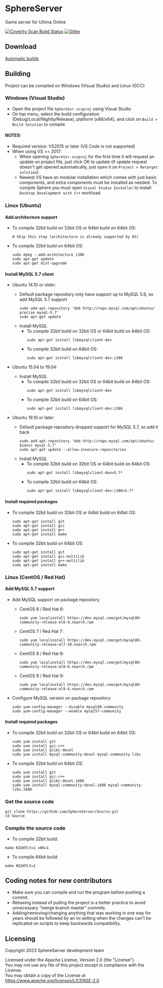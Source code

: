 # SphereServer
Game server for Ultima Online

[![Coverity Scan Build Status](https://scan.coverity.com/projects/16074/badge.svg)](https://scan.coverity.com/projects/sphereserver-source)
[![Gitter](https://badges.gitter.im/Sphereserver/Source.svg)](https://gitter.im/Sphereserver/Source)

## Download
[Automatic builds](https://forum.spherecommunity.net/sshare.php?srt=4)

## Building
Project can be compiled on Windows (Visual Studio) and Linux (GCC)

### Windows (Visual Studio)
* Open the project file `SphereSvr.vcxproj` using Visual Studio
* On top menu, select the build configuration (Debug/Local/Nightly/Release), platform (x86/x64), and click on `Build > Build Solution` to compile

#### NOTES:
* Required version: VS2015 or later (VS Code is not supported)
* When using VS >= 2017:
  * When opening `SphereSvr.vcxproj` for the first time it will request an update on project file, just click OK to update (if update request doesn't get opened automatically, just open it on `Project > Retarget solution`)
  * Newest VS have an modular installation which comes with just basic components, and extra components must be installed as needed. To compile Sphere you must open `Visual Studio Installer` to install `Desktop Development with C++` workload

### Linux (Ubuntu)
#### Add architecture support
* To compile 32bit build on 32bit OS or 64bit build on 64bit OS:
  ```
  # Skip this step (architecture is already supported by OS)
  ```
* To compile 32bit build on 64bit OS:
  ```
  sudo dpkg --add-architecture i386
  sudo apt-get update
  sudo apt-get dist-upgrade
  ```

#### Install MySQL 5.7 client
* Ubuntu 14.10 or older:
  * Default package repository only have support up to MySQL 5.6, so add MySQL 5.7 support
    ```
    sudo add-apt-repository 'deb http://repo.mysql.com/apt/ubuntu/ precise mysql-5.7'
    sudo apt-get update
    ```
  * Install MySQL
    * To compile 32bit build on 32bit OS or 64bit build on 64bit OS:
      ```
      sudo apt-get install libmysqlclient-dev
      ```
    * To compile 32bit build on 64bit OS:
      ```
      sudo apt-get install libmysqlclient-dev:i386
      ```

* Ubuntu 15.04 to 19.04:
  * Install MySQL
    * To compile 32bit build on 32bit OS or 64bit build on 64bit OS:
      ```
      sudo apt-get install libmysqlclient-dev
      ```
    * To compile 32bit build on 64bit OS:
      ```
      sudo apt-get install libmysqlclient-dev:i386
      ```

* Ubuntu 19.10 or later:
  * Default package repository dropped support for MySQL 5.7, so add it back
    ```
    sudo add-apt-repository 'deb http://repo.mysql.com/apt/ubuntu/ bionic mysql-5.7'
    sudo apt-get update --allow-insecure-repositories
    ```
  * Install MySQL
    * To compile 32bit build on 32bit OS or 64bit build on 64bit OS:
      ```
      sudo apt-get install libmysqlclient-dev=5.7*
      ```
    * To compile 32bit build on 64bit OS:
      ```
      sudo apt-get install libmysqlclient-dev:i386=5.7*
      ```

#### Install required packages
* To compile 32bit build on 32bit OS or 64bit build on 64bit OS:
  ```
  sudo apt-get install git
  sudo apt-get install gcc
  sudo apt-get install g++
  sudo apt-get install make
  ```
* To compile 32bit build on 64bit OS:
  ```
  sudo apt-get install git
  sudo apt-get install gcc-multilib
  sudo apt-get install g++-multilib
  sudo apt-get install make
  ```

### Linux (CentOS / Red Hat)
#### Add MySQL 5.7 support
* Add MySQL support on package repository
  * CentOS 6 / Red Hat 6:
    ```
    sudo yum localinstall https://dev.mysql.com/get/mysql80-community-release-el6-9.noarch.rpm
    ```
  * CentOS 7 / Red Hat 7:
    ```
    sudo yum localinstall https://dev.mysql.com/get/mysql80-community-release-el7-10.noarch.rpm
    ```
  * CentOS 8 / Red Hat 8:
    ```
    sudo yum localinstall https://dev.mysql.com/get/mysql80-community-release-el8-8.noarch.rpm
    ```
  * CentOS 9 / Red Hat 9:
    ```
    sudo yum localinstall https://dev.mysql.com/get/mysql80-community-release-el9-4.noarch.rpm
    ```

* Configure MySQL version on package repository
  ```
  sudo yum-config-manager --disable mysql80-community
  sudo yum-config-manager --enable mysql57-community
  ```

#### Install required packages
* To compile 32bit build on 32bit OS or 64bit build on 64bit OS:
  ```
  sudo yum install git
  sudo yum install gcc-c++
  sudo yum install glibc-devel
  sudo yum install mysql-community-devel mysql-community-libs
  ```
* To compile 32bit build on 64bit OS:
  ```
  sudo yum install git
  sudo yum install gcc-c++
  sudo yum install glibc-devel.i686
  sudo yum install mysql-community-devel.i686 mysql-community-libs.i686
  ```

### Get the source code
```
git clone https://github.com/SphereServer/Source.git
cd Source
```

### Compile the source code
* To compile 32bit build:
```
make NIGHTLY=1 x86=1
```
* To compile 64bit build:
```
make NIGHTLY=1
```

## Coding notes for new contributors
* Make sure you can compile and run the program before pushing a commit.
* Rebasing instead of pulling the project is a better practice to avoid unnecessary "merge branch master" commits.
* Adding/removing/changing anything that was working in one way for years should be followed by an ini setting when the changes can't be replicated on scripts to keep backwards compatibility.

## Licensing
Copyright 2023 SphereServer development team

Licensed under the Apache License, Version 2.0 (the "License").<br>
You may not use any file of this project except in compliance with the License.<br>
You may obtain a copy of the License at <https://www.apache.org/licenses/LICENSE-2.0>
